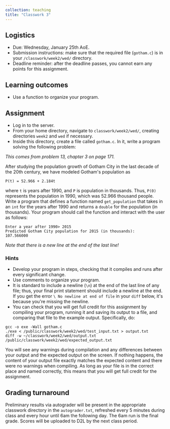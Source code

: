 ```yaml
---
collection: teaching
title: "Classwork 3"
---
```


## Logistics
* Due: Wednesday, January 25th AoE.
* Submission instructions: make sure that the required file (`gotham.c`) is in your
	`/classwork/week2/wed/` directory.
* Deadline reminder: after the deadline passes, you cannot earn any points for
	this assignment.

## Learning outcomes
* Use a function to organize your program.

## Assignment

* Log in to the server.
* From your home directory, navigate to `classwork/week2/wed/`, creating directories `week2` and `wed` if necessary.
* Inside this directory, create a file called `gotham.c`. In it, write a
	program solving the following problem:

*This comes from problem 13, chapter 3 on page 171.*

After studying the population growth of Gotham City in the last decade of the
20th century, we have modeled Gotham's population as

```
P(t) = 52.966 + 2.184t
```
where `t` is years after 1990, and `P` is population in thousands. Thus, `P(0)`
represents the population in 1990, which was 52.966 thousand people. Write a
program that defines a function named `get_population` that takes in an `int` for the
years after 1990 and returns a `double` for the population (in thousands). Your program should call
the function and interact with the user as follows:
```
Enter a year after 1990> 2015
Predicted Gotham City population for 2015 (in thousands):
107.566000
```
*Note that there is a new line at the end of the last line!*

### Hints
* Develop your program in steps, checking that it compiles and runs after every
	significant change.
* Use comments to organize your program.
* It is standard to include a newline (`\n`) at the end of the last line of any
	file; thus, your final print statement should include a newline at the end.
	If you get the error `\ No newline at end of file` in your `diff` below,
	it's because you're missing the newline.
* You can check that you will get full credit for this assignment by compiling
	your program, running it and saving its output to a file, and comparing
	that file to the example output. Specifically, do:
```
gcc -o exe -Wall gotham.c
./exe < /public/classwork/week2/wed/test_input.txt > output.txt
diff -w ~/classwork/week2/wed/output.txt /public/classwork/week2/wed/expected_output.txt
```
You will see any warnings during compilation and any differences between your output and the expected output on the
screen. If nothing happens, the content of your output file exactly matches the
expected content and there were no warnings when compiling. As long as your file is in the correct place and named
correctly, this means that you will get full credit for the assignment.

## Grading turnaround
Preliminary results via autograder will be present in the appropriate classwork
directory in the `autograder.txt`, refreshed every 5 minutes during class and
every hour until 6am the following day. The 6am run is the final grade. Scores will be
uploaded to D2L by the next class period.
